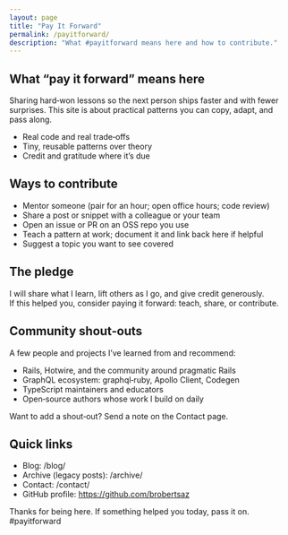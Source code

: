 ```yaml
---
layout: page
title: "Pay It Forward"
permalink: /payitforward/
description: "What #payitforward means here and how to contribute."
---
```


## What “pay it forward” means here

Sharing hard‑won lessons so the next person ships faster and with fewer surprises. This site is about practical patterns you can copy, adapt, and pass along.

- Real code and real trade‑offs
- Tiny, reusable patterns over theory
- Credit and gratitude where it’s due

## Ways to contribute

- Mentor someone (pair for an hour; open office hours; code review)  
- Share a post or snippet with a colleague or your team  
- Open an issue or PR on an OSS repo you use  
- Teach a pattern at work; document it and link back here if helpful  
- Suggest a topic you want to see covered

## The pledge

I will share what I learn, lift others as I go, and give credit generously.  
If this helped you, consider paying it forward: teach, share, or contribute.

## Community shout‑outs

A few people and projects I’ve learned from and recommend:
- Rails, Hotwire, and the community around pragmatic Rails
- GraphQL ecosystem: graphql‑ruby, Apollo Client, Codegen
- TypeScript maintainers and educators
- Open‑source authors whose work I build on daily

Want to add a shout‑out? Send a note on the Contact page.

## Quick links

- Blog: /blog/  
- Archive (legacy posts): /archive/  
- Contact: /contact/  
- GitHub profile: https://github.com/brobertsaz  

Thanks for being here. If something helped you today, pass it on. #payitforward

